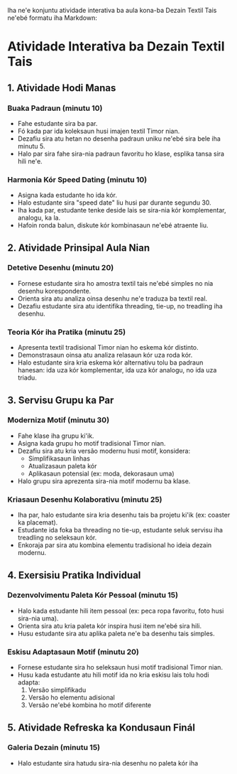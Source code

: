 Iha ne'e konjuntu atividade interativa ba aula kona-ba Dezain Textil Tais ne'ebé formatu iha Markdown:

# Atividade Interativa ba Dezain Textil Tais

## 1. Atividade Hodi Manas

### Buaka Padraun (minutu 10)
- Fahe estudante sira ba par.
- Fó kada par ida koleksaun husi imajen textil Timor nian.
- Dezafiu sira atu hetan no desenha padraun uniku ne'ebé sira bele iha minutu 5.
- Halo par sira fahe sira-nia padraun favoritu ho klase, esplika tansa sira hili ne'e.

### Harmonia Kór Speed Dating (minutu 10)
- Asigna kada estudante ho ida kór.
- Halo estudante sira "speed date" liu husi par durante segundu 30.
- Iha kada par, estudante tenke deside lais se sira-nia kór komplementar, analogu, ka la.
- Hafoin ronda balun, diskute kór kombinasaun ne'ebé atraente liu.

## 2. Atividade Prinsipal Aula Nian

### Detetive Desenhu (minutu 20)
- Fornese estudante sira ho amostra textil tais ne'ebé simples no nia desenhu korespondente.
- Orienta sira atu analiza oinsa desenhu ne'e traduza ba textil real.
- Dezafiu estudante sira atu identifika threading, tie-up, no treadling iha desenhu.

### Teoria Kór iha Pratika (minutu 25)
- Apresenta textil tradisional Timor nian ho eskema kór distinto.
- Demonstrasaun oinsa atu analiza relasaun kór uza roda kór.
- Halo estudante sira kria eskema kór alternativu tolu ba padraun hanesan: ida uza kór komplementar, ida uza kór analogu, no ida uza triadu.

## 3. Servisu Grupu ka Par

### Moderniza Motif (minutu 30)
- Fahe klase iha grupu ki'ik.
- Asigna kada grupu ho motif tradisional Timor nian.
- Dezafiu sira atu kria versão modernu husi motif, konsidera:
  * Simplifikasaun linhas
  * Atualizasaun paleta kór
  * Aplikasaun potensial (ex: moda, dekorasaun uma)
- Halo grupu sira aprezenta sira-nia motif modernu ba klase.

### Kriasaun Desenhu Kolaborativu (minutu 25)
- Iha par, halo estudante sira kria desenhu tais ba projetu ki'ik (ex: coaster ka placemat).
- Estudante ida foka ba threading no tie-up, estudante seluk servisu iha treadling no seleksaun kór.
- Enkoraja par sira atu kombina elementu tradisional ho ideia dezain modernu.

## 4. Exersisiu Pratika Individual

### Dezenvolvimentu Paleta Kór Pessoal (minutu 15)
- Halo kada estudante hili item pessoal (ex: peca ropa favoritu, foto husi sira-nia uma).
- Orienta sira atu kria paleta kór inspira husi item ne'ebé sira hili.
- Husu estudante sira atu aplika paleta ne'e ba desenhu tais simples.

### Eskisu Adaptasaun Motif (minutu 20)
- Fornese estudante sira ho seleksaun husi motif tradisional Timor nian.
- Husu kada estudante atu hili motif ida no kria eskisu lais tolu hodi adapta:
  1. Versão simplifikadu
  2. Versão ho elementu adisional
  3. Versão ne'ebé kombina ho motif diferente

## 5. Atividade Refreska ka Kondusaun Finál

### Galeria Dezain (minutu 15)
- Halo estudante sira hatudu sira-nia desenhu no paleta kór iha